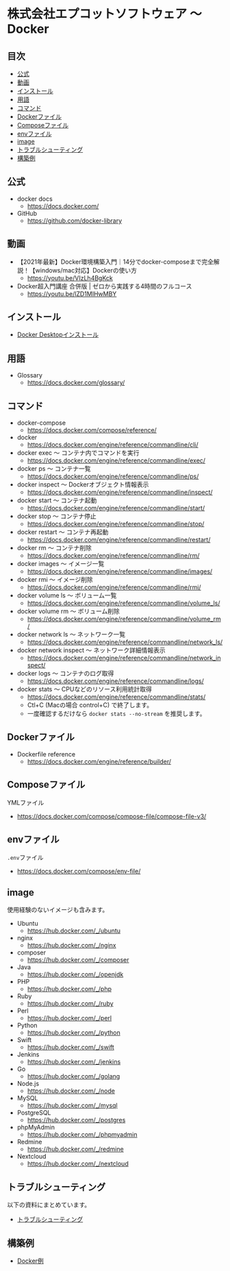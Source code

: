 # 株式会社エプコットソフトウェア ～ Docker

## 目次

- [公式](#公式)
- [動画](#動画)
- [インストール](#インストール)
- [用語](#用語)
- [コマンド](#コマンド)
- [Dockerファイル](#dockerファイル)
- [Composeファイル](#composeファイル)
- [envファイル](#envファイル)
- [image](#image)
- [トラブルシューティング](#トラブルシューティング)
- [構築例](#構築例)

## 公式

- docker docs
  - <https://docs.docker.com/>
- GitHub
  - <https://github.com/docker-library>

## 動画

- 【2021年最新】Docker環境構築入門｜14分でdocker-composeまで完全解説！【windows/mac対応】Dockerの使い方
  - <https://youtu.be/VIzLh4BgKck>
- Docker超入門講座 合併版 | ゼロから実践する4時間のフルコース
  - <https://youtu.be/lZD1MIHwMBY>

## インストール

- [Docker Desktopインストール](./install.md)

## 用語

- Glossary
  - <https://docs.docker.com/glossary/>

## コマンド

- docker-compose
  - <https://docs.docker.com/compose/reference/>
- docker
  - <https://docs.docker.com/engine/reference/commandline/cli/>
- docker exec 〜 コンテナ内でコマンドを実行
  - <https://docs.docker.com/engine/reference/commandline/exec/>
- docker ps 〜 コンテナ一覧
  - <https://docs.docker.com/engine/reference/commandline/ps/>
- docker inspect 〜 Dockerオブジェクト情報表示
  - <https://docs.docker.com/engine/reference/commandline/inspect/>
- docker start 〜 コンテナ起動
  - <https://docs.docker.com/engine/reference/commandline/start/>
- docker stop 〜 コンテナ停止
  - <https://docs.docker.com/engine/reference/commandline/stop/>
- docker restart 〜 コンテナ再起動
  - <https://docs.docker.com/engine/reference/commandline/restart/>
- docker rm 〜 コンテナ削除
  - <https://docs.docker.com/engine/reference/commandline/rm/>
- docker images 〜 イメージ一覧
  - <https://docs.docker.com/engine/reference/commandline/images/>
- docker rmi 〜 イメージ削除
  - <https://docs.docker.com/engine/reference/commandline/rmi/>
- docker volume ls 〜 ボリューム一覧
  - <https://docs.docker.com/engine/reference/commandline/volume_ls/>
- docker volume rm 〜 ボリューム削除
  - <https://docs.docker.com/engine/reference/commandline/volume_rm/>
- docker network ls 〜 ネットワーク一覧
  - <https://docs.docker.com/engine/reference/commandline/network_ls/>
- docker network inspect 〜 ネットワーク詳細情報表示
  - <https://docs.docker.com/engine/reference/commandline/network_inspect/>
- docker logs 〜 コンテナのログ取得
  - <https://docs.docker.com/engine/reference/commandline/logs/>
- docker stats 〜 CPUなどのリソース利用統計取得
  - <https://docs.docker.com/engine/reference/commandline/stats/>
  - Ctl+C (Macの場合 control+C) で終了します。
  - 一度確認するだけなら `docker stats --no-stream` を推奨します。

## Dockerファイル

- Dockerfile reference
  - <https://docs.docker.com/engine/reference/builder/>

## Composeファイル

YMLファイル

- <https://docs.docker.com/compose/compose-file/compose-file-v3/>

## envファイル

`.env`ファイル

- <https://docs.docker.com/compose/env-file/>

## image

使用経験のないイメージも含みます。

- Ubuntu
  - <https://hub.docker.com/_/ubuntu>
- nginx
  - <https://hub.docker.com/_/nginx>
- composer
  - <https://hub.docker.com/_/composer>
- Java
  - <https://hub.docker.com/_/openjdk>
- PHP
  - <https://hub.docker.com/_/php>
- Ruby
  - <https://hub.docker.com/_/ruby>
- Perl
  - <https://hub.docker.com/_/perl>
- Python
  - <https://hub.docker.com/_/python>
- Swift
  - <https://hub.docker.com/_/swift>
- Jenkins
  - <https://hub.docker.com/_/jenkins>
- Go
  - <https://hub.docker.com/_/golang>
- Node.js
  - <https://hub.docker.com/_/node>
- MySQL
  - <https://hub.docker.com/_/mysql>
- PostgreSQL
  - <https://hub.docker.com/_/postgres>
- phpMyAdmin
  - <https://hub.docker.com/_/phpmyadmin>
- Redmine
  - <https://hub.docker.com/_/redmine>
- Nextcloud
  - <https://hub.docker.com/_/nextcloud>

## トラブルシューティング

以下の資料にまとめています。

- [トラブルシューティング](./troubleshoot.md)

## 構築例

- [Docker例](./example/index.md)
